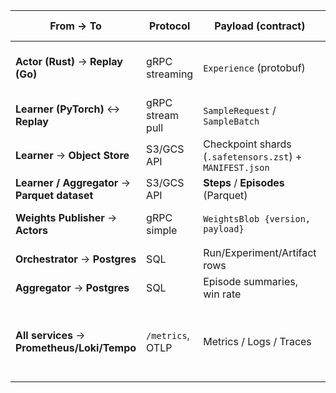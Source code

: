 | From → To                                      | Protocol         | Payload (contract)                                       | Purpose                                      | Stored where (Local / docker-compose)                                                    | Stored where (Prod on GCP)                                                                                                                                                                             |
| ---------------------------------------------- | ---------------- | -------------------------------------------------------- | -------------------------------------------- | ---------------------------------------------------------------------------------------- | ------------------------------------------------------------------------------------------------------------------------------------------------------------------------------------------------------ |
| **Actor (Rust)** → **Replay (Go)**             | gRPC streaming   | `Experience` (protobuf)                                  | Push transitions (obs, action, reward, done) | **Replay RAM** (in-proc ring buffers). Optional: **Redis Streams** container             | **Replay RAM** (default) **or** **Redis Streams on Memorystore** (optional). _Note: Redis = cache/queue, not system of record._                                                                        |
| **Learner (PyTorch)** ↔ **Replay**             | gRPC stream pull | `SampleRequest` / `SampleBatch`                          | Sample mini-batches for SGD                  | N/A (streamed)                                                                           | N/A (streamed)                                                                                                                                                                                         |
| **Learner** → **Object Store**                 | S3/GCS API       | Checkpoint shards (`.safetensors.zst`) + `MANIFEST.json` | Elastic checkpoints                          | **MinIO** bucket, e.g. `s3://rl/runs/<run_id>/ckpt/<step>/`                              | **GCS** bucket, e.g. `gs://rl-platform/runs/<run_id>/ckpt/<step>/`                                                                                                                                     |
| **Learner / Aggregator** → **Parquet dataset** | S3/GCS API       | **Steps** / **Episodes** (Parquet)                       | Offline analysis, dashboards                 | **MinIO**: `s3://rl/parquet/{steps                                                       | episodes}/…`                                                                                                                                                                                           |
| **Weights Publisher** → **Actors**             | gRPC simple      | `WeightsBlob {version, payload}`                         | Distribute current/candidate weights         | Blobs in **MinIO** under `runs/<run_id>/weights/{current                                 | candidate}/…`; **Redis** (container) as **version KV** (`weights:<exp_id> → {version, uri}`)                                                                                                           |
| **Orchestrator** → **Postgres**                | SQL              | Run/Experiment/Artifact rows                             | Lineage, config, status                      | **Postgres** container (named volume)                                                    | **Cloud SQL for PostgreSQL** (private IP to GKE)                                                                                                                                                       |
| **Aggregator** → **Postgres**                  | SQL              | Episode summaries, win rate                              | Fast UI queries                              | **Postgres** container                                                                   | **Cloud SQL for PostgreSQL**                                                                                                                                                                           |
| **All services** → **Prometheus/Loki/Tempo**   | `/metrics`, OTLP | Metrics / Logs / Traces                                  | Observability                                | **Prometheus** (container TSDB), **Loki** & **Tempo/Jaeger** writing to local disk/MinIO | **Prometheus** on GKE (optionally Thanos for long retention, GCS backend), **Loki** with **GCS backend**, **Tempo/Jaeger** with **GCS backend** (or use Cloud Monitoring/Logging if you prefer native) |
